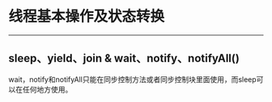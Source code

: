 # 线程基本操作及状态转换
---




## sleep、yield、join & wait、notify、notifyAll()

wait，notify和notifyAll只能在同步控制方法或者同步控制块里面使用，而sleep可以在任何地方使用。